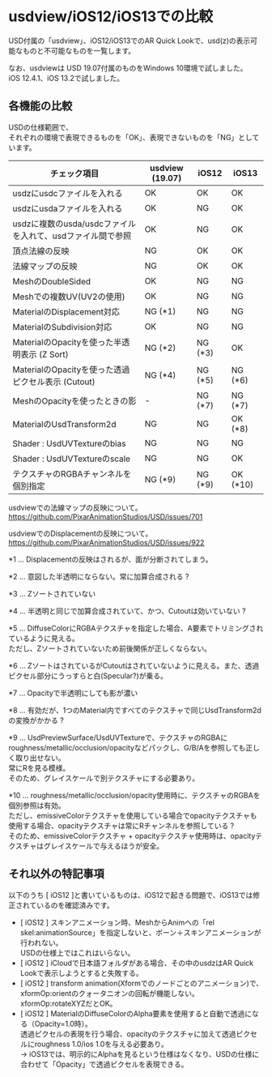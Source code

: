 # usdview/iOS12/iOS13での比較

USD付属の「usdview」、iOS12/iOS13でのAR Quick Lookで、usd(z)の表示可能なものと不可能なものを一覧します。    

なお、usdviewは USD 19.07付属のものをWindows 10環境で試しました。    
iOS 12.4.1、iOS 13.2で試しました。    

## 各機能の比較

USDの仕様範囲で、    
それぞれの環境で表現できるものを「OK」、表現できないものを「NG」としています。    

|チェック項目|usdview (19.07)|iOS12|iOS13|
|---|---|---|---|
|usdzにusdcファイルを入れる|OK|OK|OK|
|usdzにusdaファイルを入れる|OK|NG|OK|
|usdzに複数のusda/usdcファイルを入れて、usdファイル間で参照|OK|NG|OK|
|頂点法線の反映|NG|OK|OK|
|法線マップの反映|NG|OK|OK|
|MeshのDoubleSided|OK|NG|NG|
|Meshでの複数UV(UV2の使用)|OK|NG|NG|
|MaterialのDisplacement対応|NG (*1)|NG|NG|
|MaterialのSubdivision対応|OK|NG|NG|
|MaterialのOpacityを使った半透明表示 (Z Sort)|NG (*2)|NG (*3)|OK|
|MaterialのOpacityを使った透過ピクセル表示 (Cutout)|NG (*4)|NG (*5)|NG (*6)|
|MeshのOpacityを使ったときの影|-|NG (*7)|NG (*7)|
|MaterialのUsdTransform2d|NG|NG|OK (*8)|
|Shader : UsdUVTextureのbias|NG|NG|NG|
|Shader : UsdUVTextureのscale|NG|NG|OK|
|テクスチャのRGBAチャンネルを個別指定|NG (*9)|NG (*9)|OK (*10)|

usdviewでの法線マップの反映について。    
https://github.com/PixarAnimationStudios/USD/issues/701    

usdviewでのDisplacementの反映について。    
https://github.com/PixarAnimationStudios/USD/issues/922    

*1 ... Displacementの反映はされるが、面が分断されてしまう。     

*2 ... 意図した半透明にならない。常に加算合成される ?    

*3 ... Zソートされていない    

*4 ... 半透明と同じで加算合成されていて、かつ、Cutoutは効いていない ?    

*5 ... DiffuseColorにRGBAテクスチャを指定した場合、A要素でトリミングされているように見える。    
ただし、Zソートされていないため前後関係が正しくならない。    

*6 ... ZソートはされているがCutoutはされていないように見える。また、透過ピクセル部分にうっすらと白(Specular?)が乗る。    

*7 ... Opacityで半透明にしても影が濃い    

*8 ... 有効だが、1つのMaterial内ですべてのテクスチャで同じUsdTransform2dの変換がかかる ?    

*9 ... UsdPreviewSurface/UsdUVTextureで、テクスチャのRGBAにroughness/metallic/occlusion/opacityなどパックし、G/B/Aを参照しても正しく取り出せない。    
常にRを見る模様。    
そのため、グレイスケールで別テクスチャにする必要あり。    

*10 ... roughness/metallic/occlusion/opacity使用時に、テクスチャのRGBAを個別参照は有効。    
ただし、emissiveColorテクスチャを使用している場合でopacityテクスチャも使用する場合、opacityテクスチャは常にRチャンネルを参照している ?    
そのため、emissiveColorテクスチャ + opacityテクスチャ使用時は、opacityテクスチャはグレイスケールで与えるほうが安全。    

## それ以外の特記事項

以下のうち [ iOS12 ]と書いているものは、iOS12で起きる問題で、iOS13では修正されているのを確認済みです。    

* [ iOS12 ] スキンアニメーション時、MeshからAnimへの「rel skel:animationSource」を指定しないと、ボーン＋スキンアニメーションが行われない。    
USDの仕様上ではこれはいらない。     
* [ iOS12 ] iCloudで日本語フォルダがある場合、その中のusdzはAR Quick Lookで表示しようとすると失敗する。
* [ iOS12 ] transform animation(Xformでのノードごとのアニメーション)で、xformOp:orientのクォータニオンの回転が機能しない。    
xformOp:rotateXYZだとOK。    
* [ iOS12 ] MaterialのDiffuseColorのAlpha要素を使用すると自動で透過になる（Opacity=1.0時）。    
透過ピクセルの表現を行う場合、opacityのテクスチャに加えて透過ピクセルにroughness 1.0/ios 1.0を与える必要あり。    
→ iOS13では、明示的にAlphaを見るという仕様はなくなり、USDの仕様に合わせて「Opacity」で透過ピクセルを表現できる。    

